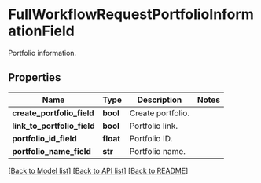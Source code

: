 # FullWorkflowRequestPortfolioInformationField

Portfolio information.

## Properties
Name | Type | Description | Notes
------------ | ------------- | ------------- | -------------
**create_portfolio_field** | **bool** | Create portfolio. | 
**link_to_portfolio_field** | **bool** | Portfolio link. | 
**portfolio_id_field** | **float** | Portfolio ID. | 
**portfolio_name_field** | **str** | Portfolio name. | 

[[Back to Model list]](../README.md#documentation-for-models) [[Back to API list]](../README.md#documentation-for-api-endpoints) [[Back to README]](../README.md)


